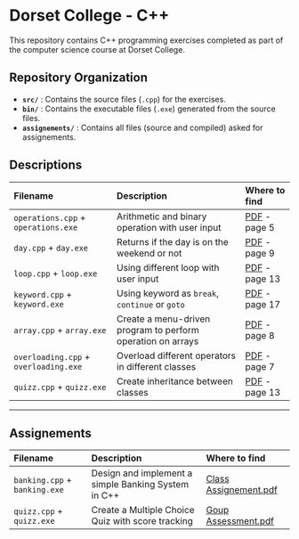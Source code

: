 # Dorset College - C++

This repository contains C++ programming exercises completed as part of the computer science course at Dorset College.

## Repository Organization

- **`src/`** : Contains the source files (`.cpp`) for the exercises.
- **`bin/`** : Contains the executable files (`.exe`) generated from the source files.
- **`assignements/`** : Contains all files (source and compiled) asked for assignements.

## Descriptions

|Filename|Description|Where to find|
|:------|:---------|:-----------|
|`operations.cpp` + `operations.exe`| Arithmetic and binary operation with user input |[PDF](https://moodle.dorset.ie/pluginfile.php/343601/mod_resource/content/1/20_02_2025.pdf) - page 5|
|`day.cpp` + `day.exe`| Returns if the day is on the weekend or not |[PDF](https://moodle.dorset.ie/pluginfile.php/343601/mod_resource/content/1/20_02_2025.pdf) - page 9|
|`loop.cpp` + `loop.exe`| Using different loop with user input |[PDF](https://moodle.dorset.ie/pluginfile.php/343601/mod_resource/content/1/20_02_2025.pdf) - page 13|
|`keyword.cpp` + `keyword.exe`| Using keyword as `break`, `continue` or `goto` |[PDF](https://moodle.dorset.ie/pluginfile.php/343601/mod_resource/content/1/20_02_2025.pdf) - page 17|
|`array.cpp` + `array.exe`| Create a menu-driven program to perform operation on arrays |[PDF](https://moodle.dorset.ie/pluginfile.php/356694/mod_resource/content/1/06_03_2025.pdf) - page 8|
|`overloading.cpp` + `overloading.exe`| Overload different operators in different classes |[PDF](https://moodle.dorset.ie/pluginfile.php/357816/mod_resource/content/1/13_03_2025.pdf) - page 7|
|`quizz.cpp` + `quizz.exe`| Create inheritance between classes |[PDF](https://moodle.dorset.ie/pluginfile.php/357816/mod_resource/content/1/13_03_2025.pdf) - page 13|

---

## Assignements
|Filename|Description|Where to find|
|:------|:---------|:-----------|
|`banking.cpp` + `banking.exe`| Design and implement a simple Banking System in C++ |[Class Assignement.pdf](https://moodle.dorset.ie/mod/assign/view.php?id=96991) |
|`quizz.cpp` + `quizz.exe`| Create a Multiple Choice Quiz with score tracking |[Goup Assessment.pdf](https://moodle.dorset.ie/mod/assign/view.php?id=97747) |
